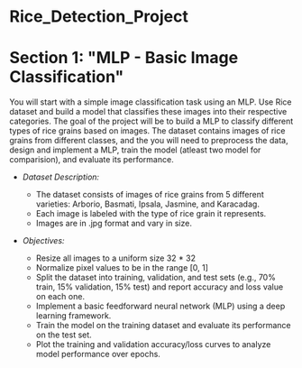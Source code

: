 # Rice_Detection_Project
# Section 1: "MLP - Basic Image Classification"

You will start with a simple image classification task using an MLP. Use Rice dataset and build a model that classifies these images into their respective categories.
The goal of the project will be to build a MLP to classify different types of rice grains based on images. The dataset contains images of rice grains from different classes, and the you will need to preprocess the data, design and implement a MLP, train the model (atleast two model for comparision), and evaluate its performance.


- *Dataset Description:*

    - The dataset consists of images of rice grains from 5 different varieties: Arborio, Basmati, Ipsala, Jasmine, and Karacadag.
    - Each image is labeled with the type of rice grain it represents.
    - Images are in .jpg format and vary in size.

- *Objectives:*
    - Resize all images to a uniform size 32 * 32
    - Normalize pixel values to be in the range [0, 1]
    - Split the dataset into training, validation, and test sets (e.g., 70% train, 15% validation, 15% test) and report accuracy and loss value on each one.
    - Implement a basic feedforward neural network (MLP) using a deep learning framework.
    - Train the model on the training dataset and evaluate its performance on the test set.
    - Plot the training and validation accuracy/loss curves to analyze model performance over epochs.
